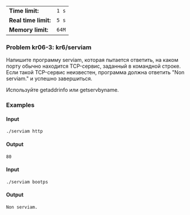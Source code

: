 |                      |       |
|----------------------|-------|
| **Time limit:**      | `1 s` |
| **Real time limit:** | `5 s` |
| **Memory limit:**    | `64M` |


### Problem kr06-3: kr6/serviam

Напишите программу serviam, которая пытается ответить, на каком порту обычно находится TCP-сервис,
заданный в командной строке. Если такой TCP-сервис неизвестен, программа должна ответить "Non
serviam." и успешно завершиться.

Используйте getaddrinfo или getservbyname.

### Examples

#### Input

    
    
    ./serviam http

#### Output

    
    
    80

#### Input

    
    
    ./serviam bootps

#### Output

    
    
    Non serviam.

